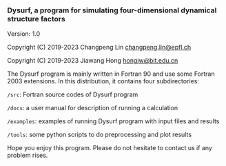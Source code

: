 
### **Dysurf**, a program for simulating four-dimensional dynamical structure factors

Version: 1.0

Copyright (C) 2019-2023 Changpeng Lin <changpeng.lin@epfl.ch>

Copyright (C) 2019-2023 Jiawang Hong <hongjw@bit.edu.cn>

The Dysurf program is mainly written in Fortran 90 and use some Fortran 2003 extensions.
In this distribution, it contains four subdirectories:

`/src`: Fortran source codes of Dysurf program

`/docs`: a user manual for description of running a calculation

`/examples`: examples of running Dysurf program with input files and results

`/tools`: some python scripts to do preprocessing and plot results

Hope you enjoy this program. Please do not hesitate to contact us if any problem rises.
